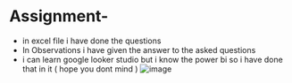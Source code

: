 # Assignment-
- in excel file i have done the questions 
- In Observations i have given the answer to the asked questions
- i can learn google looker studio but i know the power bi so i have done that in it ( hope you dont mind ) 
![image](https://github.com/SahilRao007/Assignment-/assets/110445692/3cf15b7b-33b2-4aff-93f1-73db627ffe67)
